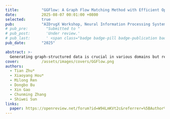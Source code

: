```yaml
---
title:          "GGFlow: A Graph Flow Matching Method with Efficient Optimal Transport"
date:           2025-08-07 00:01:00 +0800
selected:       true
pub:            "AIDrugX Workshop, Neural Information Processing Systems (NeurIPS) 2024 <br>Transactions on Machine Learning Research (TMLR) "
# pub_pre:        "Submitted to "
# pub_post:       'Under review.'
# pub_last:       ' <span class="badge badge-pill badge-publication badge-success">Spotlight</span>'
pub_date:       "2025"

abstract: >-
  Generating graph-structured data is crucial in various domains but remains challenging due to the complex interdependencies between nodes and edges. While diffusion models have demonstrated their superior generative capabilities, they often suffer from unstable training and inefficient sampling. To enhance generation performance and training stability, we propose GGFlow, a discrete flow matching generative model incorporating an efficient optimal transport for graph structures and it incorporates an edge-augmented graph transformer to enable direct communications among edges. Additionally, GGFlow introduces a novel goal-guided generation framework to control the generative trajectory of our model towards desired properties. GGFlow demonstrates superior performance on both unconditional and conditional generation tasks, outperforming existing baselines and underscoring its effectiveness and potential for wider application.
cover:          /assets/images/covers/GGFlow.png
authors:
  - Tian Zhu*
  - Xiaoyang Hou*
  - Milong Ren
  - Dongbo Bu
  - Xin Gao
  - Chunming Zhang
  - Shiwei Sun
links:
  paper: https://openreview.net/forum?id=W94LmKVt2c&referrer=%5BAuthor%20Console%5D(%2Fgroup%3Fid%3DNeurIPS.cc%2F2024%2FWorkshop%2FAIDrugX%2FAuthors%23your-submissions)
---
```

